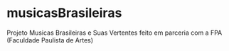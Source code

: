 # musicasBrasileiras
Projeto Musicas Brasileiras e Suas Vertentes feito em parceria com a FPA (Faculdade Paulista de Artes)
